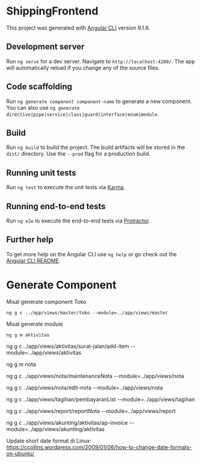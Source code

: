 # ShippingFrontend

This project was generated with [Angular CLI](https://github.com/angular/angular-cli) version 9.1.6.

## Development server

Run `ng serve` for a dev server. Navigate to `http://localhost:4200/`. The app will automatically reload if you change any of the source files.

## Code scaffolding

Run `ng generate component component-name` to generate a new component. You can also use `ng generate directive|pipe|service|class|guard|interface|enum|module`.

## Build

Run `ng build` to build the project. The build artifacts will be stored in the `dist/` directory. Use the `--prod` flag for a production build.

## Running unit tests

Run `ng test` to execute the unit tests via [Karma](https://karma-runner.github.io).

## Running end-to-end tests

Run `ng e2e` to execute the end-to-end tests via [Protractor](http://www.protractortest.org/).

## Further help

To get more help on the Angular CLI use `ng help` or go check out the [Angular CLI README](https://github.com/angular/angular-cli/blob/master/README.md).

# Generate Component

Misal generate component Toko

```
ng g c ../app/views/master/toko --module=../app/views/master
```

Misal generate module

```
ng g m aktivitas
```

ng g c ../app/views/aktivitas/surat-jalan/add-item --module=../app/views/aktivitas

ng g m nota

ng g c ../app/views/nota/maintenanceNota --module=../app/views/nota

ng g c ../app/views/nota/edit-nota --module=../app/views/nota

ng g c ../app/views/tagihan/pembayaranList --module=../app/views/tagihan

ng g c ../app/views/report/reportNota --module=../app/views/report

ng g c ../app/views/akunting/aktivitas/ap-invoice --module=../app/views/akunting/aktivitas

Update short date format di Linux:
https://ccollins.wordpress.com/2009/01/06/how-to-change-date-formats-on-ubuntu/
